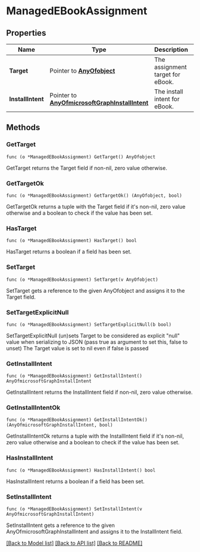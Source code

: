 # ManagedEBookAssignment

## Properties

Name | Type | Description | Notes
------------ | ------------- | ------------- | -------------
**Target** | Pointer to [**AnyOfobject**](anyOf&lt;object&gt;.md) | The assignment target for eBook. | [optional] 
**InstallIntent** | Pointer to [**AnyOfmicrosoftGraphInstallIntent**](anyOf&lt;microsoft.graph.installIntent&gt;.md) | The install intent for eBook. | [optional] 

## Methods

### GetTarget

`func (o *ManagedEBookAssignment) GetTarget() AnyOfobject`

GetTarget returns the Target field if non-nil, zero value otherwise.

### GetTargetOk

`func (o *ManagedEBookAssignment) GetTargetOk() (AnyOfobject, bool)`

GetTargetOk returns a tuple with the Target field if it's non-nil, zero value otherwise
and a boolean to check if the value has been set.

### HasTarget

`func (o *ManagedEBookAssignment) HasTarget() bool`

HasTarget returns a boolean if a field has been set.

### SetTarget

`func (o *ManagedEBookAssignment) SetTarget(v AnyOfobject)`

SetTarget gets a reference to the given AnyOfobject and assigns it to the Target field.

### SetTargetExplicitNull

`func (o *ManagedEBookAssignment) SetTargetExplicitNull(b bool)`

SetTargetExplicitNull (un)sets Target to be considered as explicit "null" value
when serializing to JSON (pass true as argument to set this, false to unset)
The Target value is set to nil even if false is passed
### GetInstallIntent

`func (o *ManagedEBookAssignment) GetInstallIntent() AnyOfmicrosoftGraphInstallIntent`

GetInstallIntent returns the InstallIntent field if non-nil, zero value otherwise.

### GetInstallIntentOk

`func (o *ManagedEBookAssignment) GetInstallIntentOk() (AnyOfmicrosoftGraphInstallIntent, bool)`

GetInstallIntentOk returns a tuple with the InstallIntent field if it's non-nil, zero value otherwise
and a boolean to check if the value has been set.

### HasInstallIntent

`func (o *ManagedEBookAssignment) HasInstallIntent() bool`

HasInstallIntent returns a boolean if a field has been set.

### SetInstallIntent

`func (o *ManagedEBookAssignment) SetInstallIntent(v AnyOfmicrosoftGraphInstallIntent)`

SetInstallIntent gets a reference to the given AnyOfmicrosoftGraphInstallIntent and assigns it to the InstallIntent field.


[[Back to Model list]](../README.md#documentation-for-models) [[Back to API list]](../README.md#documentation-for-api-endpoints) [[Back to README]](../README.md)


